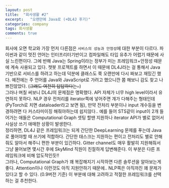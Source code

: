 ```yaml
---
layout: post
title:  "회사생활 #2"
excerpt:   "오랜만에 Java로 (+DL4J 후기)"
categories: company
tags: 회사생활
comments: true
---
```

 
회사에 오면 학교와 가장 먼저 다른점은 ```서비스의 성능과 안정성```에 대한 부분이 다르다. 파이썬과 같이 멋진 언어는 인터프리터기반이고 컴파일해도 타입 유추가 어렵기 때문에 사실 느린편이다. 그에 반해 Java는 Spring이라는 정부가 미는 프레임워크+안정성 때문에 계속 사용되고 있다. 챗봇 프로젝트를 하면서 이 때문에 DL4J라는 걸 통해서 Java기반으로 서비스를 하려고 하는데 덕분에 클래스도 쭉 오랜만에 다시 짜보고 재밌긴 했다. 예전에는 주 언어를 Java와 JavaScript로 가려고 했으니깐 쫌 해보니 감도 찾고 나쁘진않았다. (~~그래도 여전히 답답하다는..~~)    
그러나 며칠 써보니 DL4J의 문제점은 명확했다. API 자체가 너무 high level이라서 유연하지 못하다. NLP 경우 전처리를 iterator쪽에 넣어주면 걔가 다해주는 형태인데 (PyTorch로 치면 dataloader라고 보면 됨), 만약 전처리 부분이나 input 개수등을 변경하려면 다 커스타미이징 해줘야하는데 쉽지않다.. 예를 들어 STS같이 input이 2개 들어가는 애들은 Computational Graph 셋팅 할땐 지원하나 iterator API가 별로 없어서 사실상 쓰기 애매한 상황이 발생한다.   
정리하면, DL4J 같은 프레임워크는 되게 간단한 DeepLearning 문제를 푸는데 Java로 풀어야할 때 쓰기에 적합하다. 간단한 태스크는 지원하는 편이고 전처리도 별로 안해줘도 알아서 해주니 편한 부분이 있긴하다. Gitter channel도 매우 활발히 지원해줘서 그냥 물어보면 몇시간 후에 SkyMind 직원이 친절하게 답변해준다. 이 부분은 다른 프레임워크에 비해 압도적인듯!!   
그러나, Computational Graph가 꽤 복잡해지기 시작하면 다른 솔루션을 알아보는게 좋다. Attention이나 이런것도 아직 지원안하기 때문에.. NLP쪽은 아직까진 꽤 문제가 있다고 할 수 있다. (0.9버전 기준) 이 부분에 대해 고려하고 적절한 프레임워크를 선택하는 걸 추천한다.
